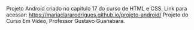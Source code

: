 Projeto Android criado no capitulo 17 do curso de HTML e CSS.
Link para acessar: https://mariaclararodrigues.github.io/projeto-android/
Projeto do Curso Em Vídeo, Professor Gustavo Guanabara. 
